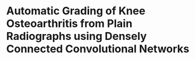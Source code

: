 # Automatic Grading of Knee Osteoarthritis from Plain Radiographs using Densely Connected Convolutional Networks
